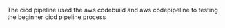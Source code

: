 The cicd pipeline used the aws codebuild and aws codepipeline
to testing the beginner cicd pipeline process

